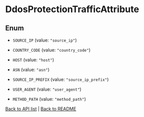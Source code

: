 # DdosProtectionTrafficAttribute

## Enum


* `SOURCE_IP` (value: `"source_ip"`)

* `COUNTRY_CODE` (value: `"country_code"`)

* `HOST` (value: `"host"`)

* `ASN` (value: `"asn"`)

* `SOURCE_IP_PREFIX` (value: `"source_ip_prefix"`)

* `USER_AGENT` (value: `"user_agent"`)

* `METHOD_PATH` (value: `"method_path"`)


[Back to API list](../README.md#documentation-for-api-endpoints) | [Back to README](../README.md)
